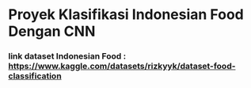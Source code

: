 # Proyek Klasifikasi Indonesian Food Dengan CNN
### link dataset Indonesian Food : https://www.kaggle.com/datasets/rizkyyk/dataset-food-classification

